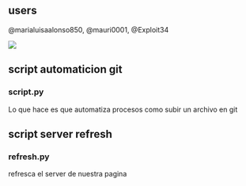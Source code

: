 ## users 
@marialuisaalonso850, @mauri0001, @Exploit34

<img src="./img/5.png">


## script automaticion git
<h3>script.py</h3>
<p>Lo que hace es que automatiza procesos como subir un archivo en git</p>

## script server refresh
<h3>refresh.py</h3>
<p>refresca el server de nuestra pagina</p>


